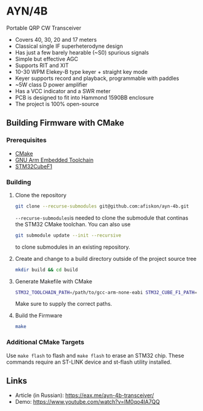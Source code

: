 # AYN/4B

Portable QRP CW Transceiver

* Covers 40, 30, 20 and 17 meters
* Classical single IF superheterodyne design
* Has just a few barely hearable (~S0) spurious signals
* Simple but effective AGC
* Supports RIT and XIT
* 10-30 WPM Elekey-B type keyer + straight key mode
* Keyer supports record and playback, programmable with paddles
* ~5W class D power amplifier
* Has a VCC indicator and a SWR meter
* PCB is designed to fit into Hammond 1590BB enclosure
* The project is 100% open-source

## Building Firmware with CMake

### Prerequisites

* [CMake](https://cmake.org)
* [GNU Arm Embedded Toolchain](https://developer.arm.com/downloads/-/gnu-rm)
* [STM32CubeF1](https://github.com/STMicroelectronics/STM32CubeF1)

### Building

1. Clone the repository

    ```sh
    git clone --recurse-submodules git@github.com:afiskon/ayn-4b.git
    ```

    ```--recurse-submodules```is needed to clone the submodule that continas the STM32 CMake toolchan. You can also use

    ```sh
    git submodule update --init --recursive
    ```

    to clone submodules in an existing repository.

2. Create and change to a build directory outside of the project source tree

    ```sh
    mkdir build && cd build
    ```

3. Generate Makefile with CMake

    ```sh
    STM32_TOOLCHAIN_PATH=/path/to/gcc-arm-none-eabi STM32_CUBE_F1_PATH=/path/to/STM32CubeF1 cmake /path/to/ayn-4b/firmware/
    ```

    Make sure to supply the correct paths.

4. Build the Firmware

    ```sh
    make
    ```

### Additional CMake Targets

Use ```make flash``` to flash and ```make flash``` to erase an STM32 chip. These commands require an ST-LINK device and st-flash utility installed.

## Links

* Article (in Russian): https://eax.me/ayn-4b-transceiver/
* Demo: https://www.youtube.com/watch?v=IM0qo4IA7QQ
